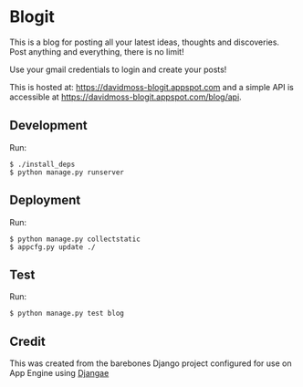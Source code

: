 
# Blogit

This is a blog for posting all your latest ideas, thoughts and discoveries. Post anything and everything, there is no limit!

Use your gmail credentials to login and create your posts!

This is hosted at: https://davidmoss-blogit.appspot.com and a simple API is accessible at https://davidmoss-blogit.appspot.com/blog/api.

## Development

Run:

	$ ./install_deps
	$ python manage.py runserver

## Deployment

Run:

    $ python manage.py collectstatic
    $ appcfg.py update ./

## Test

Run:

    $ python manage.py test blog

## Credit

This was created from the barebones Django project configured for use on App Engine using [Djangae](https://github.com/potatolondon/djangae)
